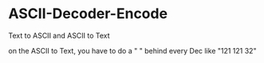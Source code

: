 # ASCII-Decoder-Encode
Text to ASCII and ASCII to Text

on the ASCII to Text, you have to do a " " behind every Dec like "121 121 32"
